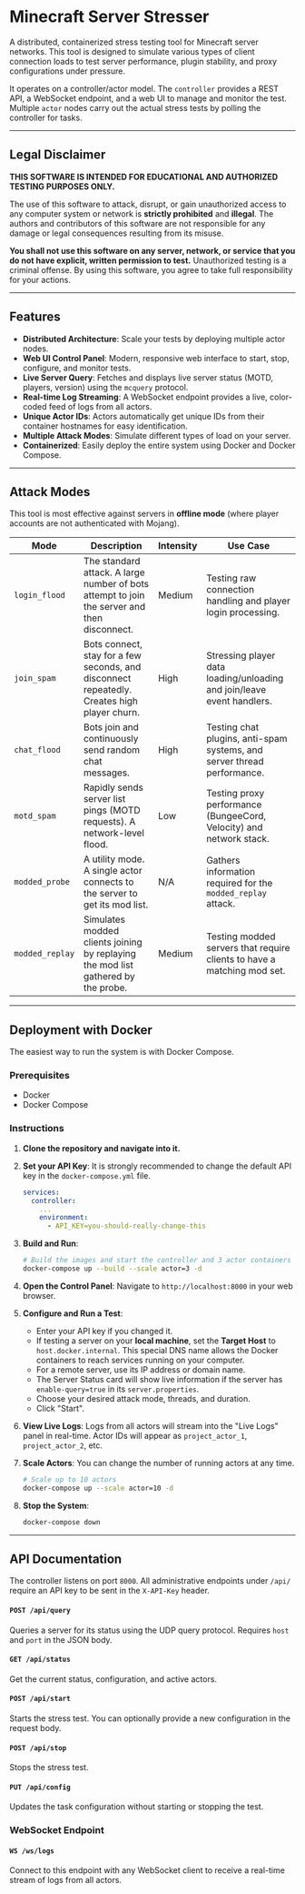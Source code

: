 # Minecraft Server Stresser

A distributed, containerized stress testing tool for Minecraft server networks. This tool is designed to simulate various types of client connection loads to test server performance, plugin stability, and proxy configurations under pressure.

It operates on a controller/actor model. The `controller` provides a REST API, a WebSocket endpoint, and a web UI to manage and monitor the test. Multiple `actor` nodes carry out the actual stress tests by polling the controller for tasks.

---

## Legal Disclaimer

**THIS SOFTWARE IS INTENDED FOR EDUCATIONAL AND AUTHORIZED TESTING PURPOSES ONLY.**

The use of this software to attack, disrupt, or gain unauthorized access to any computer system or network is **strictly prohibited** and **illegal**. The authors and contributors of this software are not responsible for any damage or legal consequences resulting from its misuse.

**You shall not use this software on any server, network, or service that you do not have explicit, written permission to test.** Unauthorized testing is a criminal offense. By using this software, you agree to take full responsibility for your actions.

---

## Features

- **Distributed Architecture**: Scale your tests by deploying multiple actor nodes.
- **Web UI Control Panel**: Modern, responsive web interface to start, stop, configure, and monitor tests.
- **Live Server Query**: Fetches and displays live server status (MOTD, players, version) using the `mcquery` protocol.
- **Real-time Log Streaming**: A WebSocket endpoint provides a live, color-coded feed of logs from all actors.
- **Unique Actor IDs**: Actors automatically get unique IDs from their container hostnames for easy identification.
- **Multiple Attack Modes**: Simulate different types of load on your server.
- **Containerized**: Easily deploy the entire system using Docker and Docker Compose.

---

## Attack Modes

This tool is most effective against servers in **offline mode** (where player accounts are not authenticated with Mojang).

| Mode              | Description                                                                                             | Intensity | Use Case                                                              |
| ----------------- | ------------------------------------------------------------------------------------------------------- | --------- | --------------------------------------------------------------------- |
| `login_flood`     | The standard attack. A large number of bots attempt to join the server and then disconnect.             | Medium    | Testing raw connection handling and player login processing.          |
| `join_spam`       | Bots connect, stay for a few seconds, and disconnect repeatedly. Creates high player churn.             | High      | Stressing player data loading/unloading and join/leave event handlers.|
| `chat_flood`      | Bots join and continuously send random chat messages.                                                   | High      | Testing chat plugins, anti-spam systems, and server thread performance. |
| `motd_spam`       | Rapidly sends server list pings (MOTD requests). A network-level flood.                                 | Low       | Testing proxy performance (BungeeCord, Velocity) and network stack.     |
| `modded_probe`    | A utility mode. A single actor connects to the server to get its mod list.                              | N/A       | Gathers information required for the `modded_replay` attack.          |
| `modded_replay`   | Simulates modded clients joining by replaying the mod list gathered by the probe.                       | Medium    | Testing modded servers that require clients to have a matching mod set. |

---

## Deployment with Docker

The easiest way to run the system is with Docker Compose.

### Prerequisites
- Docker
- Docker Compose

### Instructions

1.  **Clone the repository and navigate into it.**

2.  **Set your API Key**: It is strongly recommended to change the default API key in the `docker-compose.yml` file.
    ```yaml
    services:
      controller:
        ...
        environment:
          - API_KEY=you-should-really-change-this
    ```

3.  **Build and Run**:
    ```bash
    # Build the images and start the controller and 3 actor containers in the background
    docker-compose up --build --scale actor=3 -d
    ```

4.  **Open the Control Panel**: Navigate to `http://localhost:8000` in your web browser.

5.  **Configure and Run a Test**:
    -   Enter your API key if you changed it.
    -   If testing a server on your **local machine**, set the **Target Host** to `host.docker.internal`. This special DNS name allows the Docker containers to reach services running on your computer.
    -   For a remote server, use its IP address or domain name.
    -   The Server Status card will show live information if the server has `enable-query=true` in its `server.properties`.
    -   Choose your desired attack mode, threads, and duration.
    -   Click "Start".

6.  **View Live Logs**: Logs from all actors will stream into the "Live Logs" panel in real-time. Actor IDs will appear as `project_actor_1`, `project_actor_2`, etc.

7.  **Scale Actors**: You can change the number of running actors at any time.
    ```bash
    # Scale up to 10 actors
    docker-compose up --scale actor=10 -d
    ```

8.  **Stop the System**:
    ```bash
    docker-compose down
    ```

---

## API Documentation

The controller listens on port `8000`. All administrative endpoints under `/api/` require an API key to be sent in the `X-API-Key` header.

#### `POST /api/query`
Queries a server for its status using the UDP query protocol. Requires `host` and `port` in the JSON body.

#### `GET /api/status`
Get the current status, configuration, and active actors.

#### `POST /api/start`
Starts the stress test. You can optionally provide a new configuration in the request body.

#### `POST /api/stop`
Stops the stress test.

#### `PUT /api/config`
Updates the task configuration without starting or stopping the test.

### WebSocket Endpoint

#### `WS /ws/logs`
Connect to this endpoint with any WebSocket client to receive a real-time stream of logs from all actors.
